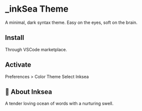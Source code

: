 # _inkSea Theme
A minimal, dark syntax theme. Easy on the eyes, soft on the brain.

## Install
Through VSCode marketplace.

## Activate
Preferences > Color Theme
Select Inksea


## 🌊 About Inksea
A tender loving ocean of words with a nurturing swell.
